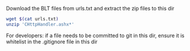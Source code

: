 Download the BLT files from urls.txt and extract the zip files to this dir

```sh
wget $(cat urls.txt)
unzip 'CHttpHandler.ashx*'
```

For developers: if a file needs to be committed to git in this dir, ensure it is whitelist in the .gitignore file in this dir
